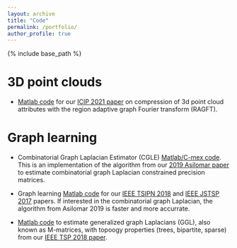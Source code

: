 ```yaml
---
layout: archive
title: "Code"
permalink: /portfolio/
author_profile: true
---
```


{% include base_path %}

3D point clouds
===============
* [Matlab code](https://github.com/STAC-USC/RA-GFT) for our   [ICIP 2021 paper](https://arxiv.org/abs/2003.01866) on compression of 3d point cloud attributes with the region adaptive graph Fourier transform (RAGFT).

Graph learning
==============
* Combinatorial Graph Laplacian Estimator (CGLE) [Matlab/C-mex code](https://github.com/STAC-USC/graph_learning_CombLap). This is an  implementation of  the algorithm from our [2019 Asilomar paper](https://arxiv.org/abs/2004.08451) to estimate combinatorial graph Laplacian constrained precision matrices. 

* Graph learning [Matlab code](https://github.com/STAC-USC/Graph_Learning) for our [IEEE TSIPN 2018](https://arxiv.org/abs/1803.02553) and [IEEE JSTSP 2017](https://arxiv.org/abs/1803.02553) papers. If interested in the combinatorial graph Laplacian, the    algorithm  from Asilomar 2019 is faster and more accurrate.

* [Matlab code](https://github.com/STAC-USC/graph_learning_properties) to estimate generalized graph Laplacians (GGL), also known as M-matrices, with topoogy properties (trees, bipartite, sparse) from our [IEEE TSP 2018 paper](https://arxiv.org/abs/1705.10934).

